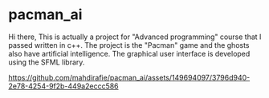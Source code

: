 # pacman_ai
Hi there, This is actually a project for "Advanced programming" course that I passed written in c++.
The project is the "Pacman" game and the ghosts also have artificial intelligence.
The graphical user interface is developed using the SFML library.



https://github.com/mahdirafie/pacman_ai/assets/149694097/3796d940-2e78-4254-9f2b-449a2eccc586


